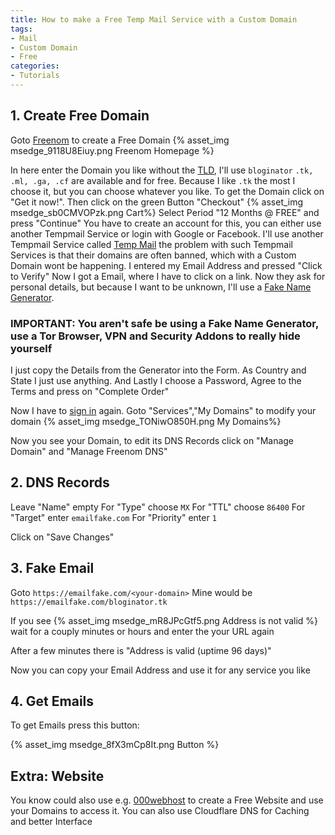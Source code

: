 ```yaml
---
title: How to make a Free Temp Mail Service with a Custom Domain
tags:
- Mail
- Custom Domain
- Free
categories: 
- Tutorials
---
```


## 1. Create Free Domain

Goto [Freenom](https://www.freenom.com/en/index.html?lang=en) to create a Free Domain
{% asset_img msedge_9118U8Eiuy.png Freenom Homepage %}

In here enter the Domain you like without the [TLD](https://de.wikipedia.org/wiki/Top-Level-Domain), I'll use `bloginator`
`.tk, .ml, .ga, .cf` are available and for free.
Because I like `.tk` the most I choose it, but you can choose whatever you like.
To get the Domain click on "Get it now!". Then click on the green Button "Checkout"
{% asset_img msedge_sb0CMVOPzk.png Cart%}
Select Period "12 Months @ FREE" and press "Continue"
You have to create an account for this, you can either use another Tempmail Service or login with Google or Facebook. I'll use another Tempmail Service called [Temp Mail](https://temp-mail.org/en/) the problem with such Tempmail Services is that their domains are often banned, which with a Custom Domain wont be happening.
I entered my Email Address and pressed "Click to Verify" Now I got a Email, where I have to click on a link.
Now they ask for personal details, but because I want to be unknown, I'll use a [Fake Name Generator](https://en.fakenamegenerator.com/).

### IMPORTANT: You aren't safe be using a Fake Name Generator, use a Tor Browser, VPN and Security Addons to really hide yourself

I just copy the Details from the Generator into the Form. As Country and State I just use anything. And Lastly I choose a Password, Agree to the Terms and press on "Complete Order"

Now I have to [sign in](https://my.freenom.com/clientarea.php) again.
Goto "Services","My Domains" to modify your domain
{% asset_img msedge_TONiwO850H.png My Domains%}

Now you see your Domain, to edit its DNS Records click on "Manage Domain" and "Manage Freenom DNS"

## 2. DNS Records

Leave "Name" empty
For "Type" choose `MX`
For "TTL" choose `86400`
For "Target" enter `emailfake.com`
For "Priority" enter `1`

Click on "Save Changes"

## 3. Fake Email

Goto `https://emailfake.com/<your-domain>`
Mine would be `https://emailfake.com/bloginator.tk`

If you see
{% asset_img msedge_mR8JPcGtf5.png Address is not valid %}
wait for a couply minutes or hours and enter the your URL again

After a few minutes there is "Address is valid (uptime 96 days)"

Now you can copy your Email Address and use it for any service you like

## 4. Get Emails

To get Emails press this button:

{% asset_img msedge_8fX3mCp8It.png Button %}

## Extra: Website

You know could also use e.g. [000webhost](https://www.000webhost.com/) to create a Free Website and use your Domains to access it.
You can also use Cloudflare DNS for Caching and better Interface
